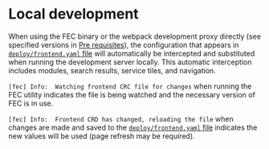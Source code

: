 # Local development

When using the FEC binary or the webpack development proxy directly (see specified versions in [Pre requisites](./pre-requisites.md)), the configuration that appears in [`deploy/frontend.yaml` file](../../deploy/frontend.yaml) will automatically be intercepted and substituted when running the development server locally. This automatic interception includes modules, search results, service tiles, and navigation.

`[fec] Info:  Watching frontend CRC file for changes` when running the FEC utility indicates the file is being watched and the necessary version of FEC is in use.

`[fec] Info:  Frontend CRD has changed, reloading the file` when changes are made and saved to the [`deploy/frontend.yaml` file](../../deploy/frontend.yaml) indicates the new values will be used (page refresh may be required).
